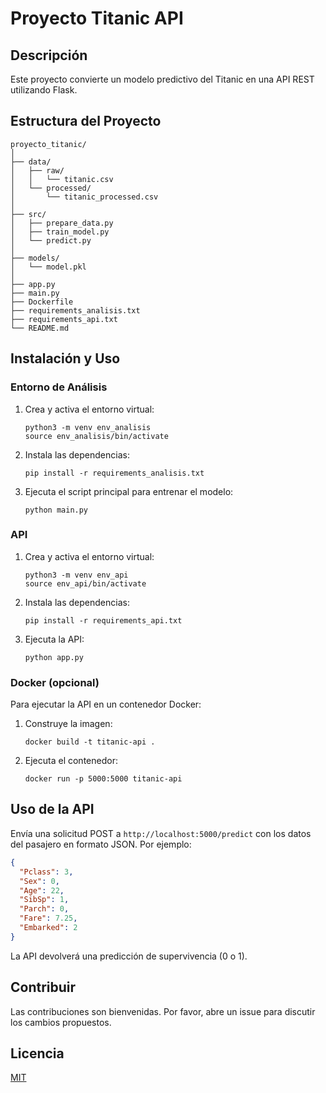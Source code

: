# Proyecto Titanic API

## Descripción

Este proyecto convierte un modelo predictivo del Titanic en una API REST utilizando Flask.

## Estructura del Proyecto

```
proyecto_titanic/
│
├── data/
│   ├── raw/
│   │   └── titanic.csv
│   └── processed/
│       └── titanic_processed.csv
│
├── src/
│   ├── prepare_data.py
│   ├── train_model.py
│   └── predict.py
│
├── models/
│   └── model.pkl
│
├── app.py
├── main.py
├── Dockerfile
├── requirements_analisis.txt
├── requirements_api.txt
└── README.md
```

## Instalación y Uso

### Entorno de Análisis

1. Crea y activa el entorno virtual:
   ```
   python3 -m venv env_analisis
   source env_analisis/bin/activate
   ```

2. Instala las dependencias:
   ```
   pip install -r requirements_analisis.txt
   ```

3. Ejecuta el script principal para entrenar el modelo:
   ```
   python main.py
   ```

### API

1. Crea y activa el entorno virtual:
   ```
   python3 -m venv env_api
   source env_api/bin/activate
   ```

2. Instala las dependencias:
   ```
   pip install -r requirements_api.txt
   ```

3. Ejecuta la API:
   ```
   python app.py
   ```

### Docker (opcional)

Para ejecutar la API en un contenedor Docker:

1. Construye la imagen:
   ```
   docker build -t titanic-api .
   ```

2. Ejecuta el contenedor:
   ```
   docker run -p 5000:5000 titanic-api
   ```

## Uso de la API

Envía una solicitud POST a `http://localhost:5000/predict` con los datos del pasajero en formato JSON. Por ejemplo:

```json
{
  "Pclass": 3,
  "Sex": 0,
  "Age": 22,
  "SibSp": 1,
  "Parch": 0,
  "Fare": 7.25,
  "Embarked": 2
}
```

La API devolverá una predicción de supervivencia (0 o 1).

## Contribuir

Las contribuciones son bienvenidas. Por favor, abre un issue para discutir los cambios propuestos.

## Licencia

[MIT](https://choosealicense.com/licenses/mit/)
